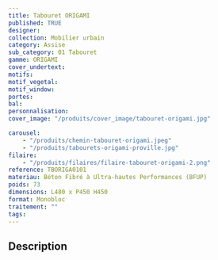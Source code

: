 ```yaml
---
title: Tabouret ORIGAMI
published: TRUE
designer:
collection: Mobilier urbain
category: Assise
sub_category: 01 Tabouret
gamme: ORIGAMI
cover_undertext:
motifs:
motif_vegetal:
motif_window:
portes:
bal:
personnalisation:
cover_image: "/produits/cover_image/tabouret-origami.jpg"

carousel:
    - "/produits/chemin-tabouret-origami.jpeg"
    - "/produits/tabourets-origami-proville.jpg"
filaire:
    - "/produits/filaires/filaire-tabouret-origami-2.png"
reference: TBORIGA0101
materiau: Béton Fibré à Ultra-hautes Performances (BFUP)
poids: 73
dimensions: L480 x P450 H450
format: Monobloc
traitement: ""
tags:
---
```


## Description
